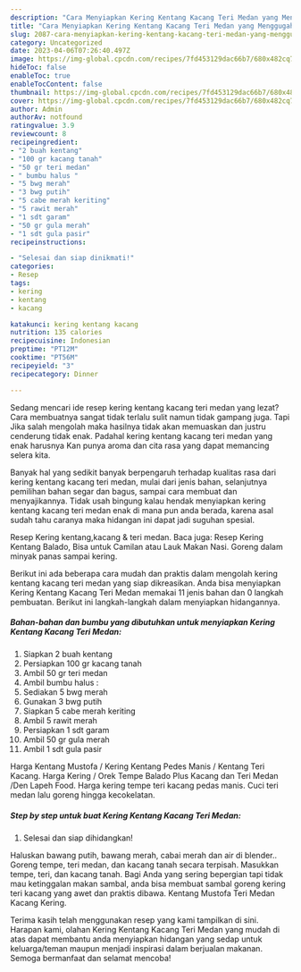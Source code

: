 ```yaml
---
description: "Cara Menyiapkan Kering Kentang Kacang Teri Medan yang Menggugah Selera, Buat Buka Puasa Lezat"
title: "Cara Menyiapkan Kering Kentang Kacang Teri Medan yang Menggugah Selera, Buat Buka Puasa Lezat"
slug: 2087-cara-menyiapkan-kering-kentang-kacang-teri-medan-yang-menggugah-selera-buat-buka-puasa-lezat
category: Uncategorized
date: 2023-04-06T07:26:40.497Z
image: https://img-global.cpcdn.com/recipes/7fd453129dac66b7/680x482cq70/kering-kentang-kacang-teri-medan-foto-resep-utama.jpg
hideToc: false
enableToc: true
enableTocContent: false
thumbnail: https://img-global.cpcdn.com/recipes/7fd453129dac66b7/680x482cq70/kering-kentang-kacang-teri-medan-foto-resep-utama.jpg
cover: https://img-global.cpcdn.com/recipes/7fd453129dac66b7/680x482cq70/kering-kentang-kacang-teri-medan-foto-resep-utama.jpg
author: Admin
authorAv: notfound
ratingvalue: 3.9
reviewcount: 8
recipeingredient:
- "2 buah kentang"
- "100 gr kacang tanah"
- "50 gr teri medan"
- " bumbu halus "
- "5 bwg merah"
- "3 bwg putih"
- "5 cabe merah keriting"
- "5 rawit merah"
- "1 sdt garam"
- "50 gr gula merah"
- "1 sdt gula pasir"
recipeinstructions:

- "Selesai dan siap dinikmati!"
categories:
- Resep
tags:
- kering
- kentang
- kacang

katakunci: kering kentang kacang 
nutrition: 135 calories
recipecuisine: Indonesian
preptime: "PT12M"
cooktime: "PT56M"
recipeyield: "3"
recipecategory: Dinner

---
```



Sedang mencari ide resep kering kentang kacang teri medan yang lezat? Cara membuatnya sangat tidak terlalu sulit namun tidak gampang juga. Tapi Jika salah mengolah maka hasilnya tidak akan memuaskan dan justru cenderung tidak enak. Padahal kering kentang kacang teri medan yang enak harusnya Kan punya aroma dan cita rasa yang dapat memancing selera kita.


Banyak hal yang sedikit banyak berpengaruh terhadap kualitas rasa dari kering kentang kacang teri medan, mulai dari jenis bahan, selanjutnya pemilihan bahan segar dan bagus, sampai cara membuat dan menyajikannya. Tidak usah bingung kalau hendak menyiapkan kering kentang kacang teri medan enak di mana pun anda berada, karena asal sudah tahu caranya maka hidangan ini dapat jadi suguhan spesial.

Resep Kering kentang,kacang &amp; teri medan. Baca juga: Resep Kering Kentang Balado, Bisa untuk Camilan atau Lauk Makan Nasi. Goreng dalam minyak panas sampai kering.


Berikut ini ada beberapa cara mudah dan praktis dalam mengolah kering kentang kacang teri medan yang siap dikreasikan. Anda bisa menyiapkan Kering Kentang Kacang Teri Medan memakai 11 jenis bahan dan 0 langkah pembuatan. Berikut ini langkah-langkah dalam menyiapkan hidangannya.

<!--inarticleads1-->

##### Bahan-bahan dan bumbu yang dibutuhkan untuk menyiapkan Kering Kentang Kacang Teri Medan:

1. Siapkan 2 buah kentang
1. Persiapkan 100 gr kacang tanah
1. Ambil 50 gr teri medan
1. Ambil  bumbu halus :
1. Sediakan 5 bwg merah
1. Gunakan 3 bwg putih
1. Siapkan 5 cabe merah keriting
1. Ambil 5 rawit merah
1. Persiapkan 1 sdt garam
1. Ambil 50 gr gula merah
1. Ambil 1 sdt gula pasir


Harga Kentang Mustofa / Kering Kentang Pedes Manis / Kentang Teri Kacang. Harga Kering / Orek Tempe Balado Plus Kacang dan Teri Medan /Den Lapeh Food. Harga kering tempe teri kacang pedas manis. Cuci teri medan lalu goreng hingga kecokelatan. 

<!--inarticleads2-->

##### Step by step untuk buat Kering Kentang Kacang Teri Medan:


1. Selesai dan siap dihidangkan!

Haluskan bawang putih, bawang merah, cabai merah dan air di blender.. Goreng tempe, teri medan, dan kacang tanah secara terpisah. Masukkan tempe, teri, dan kacang tanah. Bagi Anda yang sering bepergian tapi tidak mau ketinggalan makan sambal, anda bisa membuat sambal goreng kering teri kacang yang awet dan praktis dibawa. Kentang Mustofa Teri Medan Kacang Kering. 

Terima kasih telah menggunakan resep yang kami tampilkan di sini. Harapan kami, olahan Kering Kentang Kacang Teri Medan yang mudah di atas dapat membantu anda menyiapkan hidangan yang sedap untuk keluarga/teman maupun menjadi inspirasi dalam berjualan makanan. Semoga bermanfaat dan selamat mencoba!
